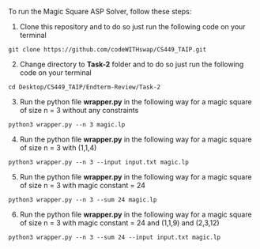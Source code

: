 To run the Magic Square ASP Solver, follow these steps:

1. Clone this repository and to do so just run the following code on your terminal
~~~
git clone https://github.com/codeWITHswap/CS449_TAIP.git
~~~
2. Change directory to **Task-2** folder and to do so just run the following code on your terminal
~~~
cd Desktop/CS449_TAIP/Endterm-Review/Task-2
~~~
3. Run the python file **wrapper.py** in the following way for a magic square of size n = 3 without any constraints
~~~
python3 wrapper.py --n 3 magic.lp
~~~
4. Run the python file **wrapper.py** in the following way for a magic square of size n = 3 with (1,1,4)
~~~
python3 wrapper.py --n 3 --input input.txt magic.lp
~~~
5. Run the python file **wrapper.py** in the following way for a magic square of size n = 3 with magic constant = 24
~~~
python3 wrapper.py --n 3 --sum 24 magic.lp
~~~
6. Run the python file **wrapper.py** in the following way for a magic square of size n = 3 with magic constant = 24 and (1,1,9) and (2,3,12)
~~~
python3 wrapper.py --n 3 --sum 24 --input input.txt magic.lp
~~~

